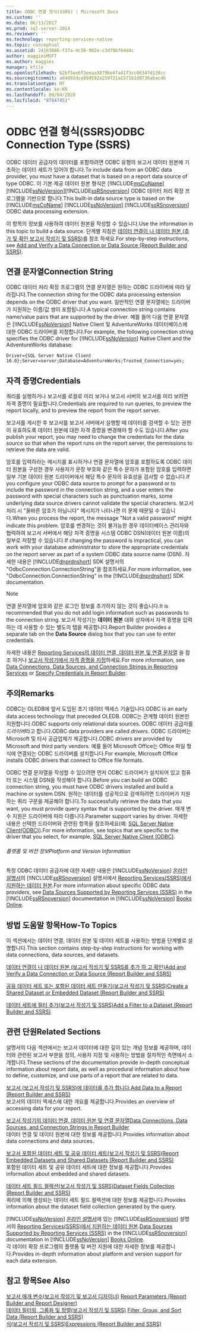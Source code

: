 ```yaml
---
title: ODBC 연결 형식(SSRS) | Microsoft Docs
ms.custom: ''
ms.date: 06/13/2017
ms.prod: sql-server-2014
ms.reviewer: ''
ms.technology: reporting-services-native
ms.topic: conceptual
ms.assetid: 24163866-f37a-4c38-982e-c3d79bf64d4c
author: maggiesMSFT
ms.author: maggies
manager: kfile
ms.openlocfilehash: b2bf5ee6f3eeaa38796e4fa41f3cc0634fd128cc
ms.sourcegitcommit: ad4d92dce894592a259721a1571b1d8736abacdb
ms.translationtype: MT
ms.contentlocale: ko-KR
ms.lasthandoff: 08/04/2020
ms.locfileid: "87647451"
---
```

# <a name="odbc-connection-type-ssrs"></a><span data-ttu-id="c528c-102">ODBC 연결 형식(SSRS)</span><span class="sxs-lookup"><span data-stu-id="c528c-102">ODBC Connection Type (SSRS)</span></span>
  <span data-ttu-id="c528c-103">ODBC 데이터 공급자의 데이터를 포함하려면 ODBC 유형의 보고서 데이터 원본에 기초하는 데이터 세트가 있어야 합니다.</span><span class="sxs-lookup"><span data-stu-id="c528c-103">To include data from an ODBC data provider, you must have a dataset that is based on a report data source of type ODBC.</span></span> <span data-ttu-id="c528c-104">이 기본 제공 데이터 원본 형식은 [!INCLUDE[msCoName](../../includes/msconame-md.md)][!INCLUDE[ssNoVersion](../../includes/ssnoversion-md.md)][!INCLUDE[ssRSnoversion](../../includes/ssrsnoversion-md.md)] ODBC 데이터 처리 확장 프로그램을 기반으로 합니다.</span><span class="sxs-lookup"><span data-stu-id="c528c-104">This built-in data source type is based on the [!INCLUDE[msCoName](../../includes/msconame-md.md)] [!INCLUDE[ssNoVersion](../../includes/ssnoversion-md.md)] [!INCLUDE[ssRSnoversion](../../includes/ssrsnoversion-md.md)] ODBC data processing extension.</span></span>  
  
 <span data-ttu-id="c528c-105">이 항목의 정보를 사용하여 데이터 원본을 작성할 수 있습니다.</span><span class="sxs-lookup"><span data-stu-id="c528c-105">Use the information in this topic to build a data source.</span></span> <span data-ttu-id="c528c-106">단계별 지침은 [데이터 연결이 나 데이터 원본 &#40;추가 및 확인 보고서 작성기 및 SSRS&#41;](add-and-verify-a-data-connection-report-builder-and-ssrs.md)를 참조 하세요.</span><span class="sxs-lookup"><span data-stu-id="c528c-106">For step-by-step instructions, see [Add and Verify a Data Connection or Data Source &#40;Report Builder and SSRS&#41;](add-and-verify-a-data-connection-report-builder-and-ssrs.md).</span></span>  
  
##  <a name="connection-string"></a><a name="Connection"></a> <span data-ttu-id="c528c-107">연결 문자열</span><span class="sxs-lookup"><span data-stu-id="c528c-107">Connection String</span></span>  
 <span data-ttu-id="c528c-108">ODBC 데이터 처리 확장 프로그램의 연결 문자열은 원하는 ODBC 드라이버에 따라 달라집니다.</span><span class="sxs-lookup"><span data-stu-id="c528c-108">The connection string for the ODBC data processing extension depends on the ODBC driver that you want.</span></span> <span data-ttu-id="c528c-109">일반적인 연결 문자열에는 드라이버가 지원하는 이름/값 쌍이 포함됩니다.</span><span class="sxs-lookup"><span data-stu-id="c528c-109">A typical connection string contains name/value pairs that are supported by the driver.</span></span> <span data-ttu-id="c528c-110">예를 들어 다음 연결 문자열은 [!INCLUDE[ssNoVersion](../../includes/ssnoversion-md.md)] Native Client 및 AdventureWorks 데이터베이스에 대한 ODBC 드라이버를 지정합니다.</span><span class="sxs-lookup"><span data-stu-id="c528c-110">For example, the following connection string specifies the ODBC driver for [!INCLUDE[ssNoVersion](../../includes/ssnoversion-md.md)] Native Client and the AdventureWorks database:</span></span>  
  
```  
Driver={SQL Server Native Client 10.0};Server=server;Database=AdventureWorks;Trusted_Connection=yes;  
```  
  
  
##  <a name="credentials"></a><a name="Credentials"></a> <span data-ttu-id="c528c-111">자격 증명</span><span class="sxs-lookup"><span data-stu-id="c528c-111">Credentials</span></span>  
 <span data-ttu-id="c528c-112">쿼리를 실행하거나 보고서를 로컬로 미리 보거나 보고서 서버의 보고서를 미리 보려면 자격 증명이 필요합니다.</span><span class="sxs-lookup"><span data-stu-id="c528c-112">Credentials are required to run queries, to preview the report locally, and to preview the report from the report server.</span></span>  
  
 <span data-ttu-id="c528c-113">보고서를 게시한 후 보고서를 보고서 서버에서 실행할 때 데이터를 검색할 수 있는 권한이 유효하도록 데이터 원본에 대한 자격 증명을 변경해야 할 수도 있습니다.</span><span class="sxs-lookup"><span data-stu-id="c528c-113">After you publish your report, you may need to change the credentials for the data source so that when the report runs on the report server, the permissions to retrieve the data are valid.</span></span>  
  
 <span data-ttu-id="c528c-114">암호를 입력하라는 메시지를 표시하거나 연결 문자열에 암호를 포함하도록 ODBC 데이터 원본을 구성한 경우 사용자가 문장 부호와 같은 특수 문자가 포함된 암호를 입력하면 일부 기본 데이터 원본 드라이버에서 해당 특수 문자의 유효성을 검사할 수 없습니다.</span><span class="sxs-lookup"><span data-stu-id="c528c-114">If you configure your ODBC data source to prompt for a password or to include the password in the connection string, and a user enters the password with special characters such as punctuation marks, some underlying data source drivers cannot validate the special characters.</span></span> <span data-ttu-id="c528c-115">보고서 처리 시 "올바른 암호가 아닙니다" 메시지가 나타나면 이 문제 때문일 수 있습니다.</span><span class="sxs-lookup"><span data-stu-id="c528c-115">When you process the report, the message "Not a valid password" might indicate this problem.</span></span> <span data-ttu-id="c528c-116">암호를 변경하는 것이 불가능한 경우 데이터베이스 관리자와 협력하여 보고서 서버에서 해당 자격 증명을 시스템 ODBC DSN(데이터 원본 이름)의 일부로 저장할 수 있습니다.</span><span class="sxs-lookup"><span data-stu-id="c528c-116">If changing the password is impractical, you can work with your database administrator to store the appropriate credentials on the report server as part of a system ODBC data source name (DSN).</span></span> <span data-ttu-id="c528c-117">자세한 내용은 [!INCLUDE[dnprdnshort](../../includes/dnprdnshort-md.md)] SDK 설명서의 "OdbcConnection.ConnectionString"을 참조하세요.</span><span class="sxs-lookup"><span data-stu-id="c528c-117">For more information, see "OdbcConnection.ConnectionString" in the [!INCLUDE[dnprdnshort](../../includes/dnprdnshort-md.md)] SDK documentation.</span></span>  
  
> [!NOTE]  
>  <span data-ttu-id="c528c-118">연결 문자열에 암호와 같은 로그인 정보를 추가하지 않는 것이 좋습니다.</span><span class="sxs-lookup"><span data-stu-id="c528c-118">It is recommended that you do not add login information such as passwords to the connection string.</span></span> <span data-ttu-id="c528c-119">보고서 작성기는 **데이터 원본** 대화 상자에서 자격 증명을 입력하는 데 사용할 수 있는 별도의 탭을 제공합니다.</span><span class="sxs-lookup"><span data-stu-id="c528c-119">Report Builder provides a separate tab on the **Data Source** dialog box that you can use to enter credentials.</span></span>  
  
 <span data-ttu-id="c528c-120">자세한 내용은 [Reporting Services의 데이터 연결, 데이터 원본 및 연결 문자열](../data-connections-data-sources-and-connection-strings-in-reporting-services.md) 을 참조 하거나 [보고서 작성기에서 자격 증명을 지정](../specify-credentials-in-report-builder.md)하세요.</span><span class="sxs-lookup"><span data-stu-id="c528c-120">For more information, see [Data Connections, Data Sources, and Connection Strings in Reporting Services](../data-connections-data-sources-and-connection-strings-in-reporting-services.md) or [Specify Credentials in Report Builder](../specify-credentials-in-report-builder.md).</span></span>  
  
  
##  <a name="remarks"></a><a name="Remarks"></a> <span data-ttu-id="c528c-121">주의</span><span class="sxs-lookup"><span data-stu-id="c528c-121">Remarks</span></span>  
 <span data-ttu-id="c528c-122">ODBC는 OLEDB에 앞서 도입된 초기 데이터 액세스 기술입니다.</span><span class="sxs-lookup"><span data-stu-id="c528c-122">ODBC is an early data access technology that preceded OLEDB.</span></span> <span data-ttu-id="c528c-123">ODBC는 관계형 데이터 원본만 지원합니다.</span><span class="sxs-lookup"><span data-stu-id="c528c-123">ODBC supports only relational data sources.</span></span> <span data-ttu-id="c528c-124">ODBC 데이터 공급자를 *드라이버*라고 합니다.</span><span class="sxs-lookup"><span data-stu-id="c528c-124">ODBC data providers are called *drivers*.</span></span> <span data-ttu-id="c528c-125">ODBC 드라이버는 Microsoft 및 타사 공급업체가 제공합니다.</span><span class="sxs-lookup"><span data-stu-id="c528c-125">ODBC drivers are provided by Microsoft and third party vendors.</span></span> <span data-ttu-id="c528c-126">예를 들어 Microsoft Office는 Office 파일 형식에 연결되는 ODBC 드라이버를 설치합니다.</span><span class="sxs-lookup"><span data-stu-id="c528c-126">For example, Microsoft Office installs ODBC drivers that connect to Office file formats.</span></span>  
  
 <span data-ttu-id="c528c-127">ODBC 연결 문자열을 작성할 수 있으려면 먼저 ODBC 드라이버가 설치되어 있고 컴퓨터 또는 시스템 DSN을 작성해야 합니다.</span><span class="sxs-lookup"><span data-stu-id="c528c-127">Before you can build an ODBC connection string, you must have ODBC drivers installed and build a machine or system DSN.</span></span> <span data-ttu-id="c528c-128">원하는 데이터를 성공적으로 검색하려면 드라이버가 지원하는 쿼리 구문을 제공해야 합니다.</span><span class="sxs-lookup"><span data-stu-id="c528c-128">To successfully retrieve the data that you want, you must provide query syntax that is supported by the driver.</span></span> <span data-ttu-id="c528c-129">매개 변수 지원은 드라이버에 따라 다릅니다.</span><span class="sxs-lookup"><span data-stu-id="c528c-129">Parameter support varies by driver.</span></span> <span data-ttu-id="c528c-130">자세한 내용은 선택한 드라이버와 관련된 항목을 참조하세요(예: [SQL Server Native Client&#40;ODBC&#41;](../../relational-databases/native-client/odbc/sql-server-native-client-odbc.md)).</span><span class="sxs-lookup"><span data-stu-id="c528c-130">For more information, see topics that are specific to the driver that you select, for example, [SQL Server Native Client &#40;ODBC&#41;](../../relational-databases/native-client/odbc/sql-server-native-client-odbc.md).</span></span>  
  
###### <a name="platform-and-version-information"></a><span data-ttu-id="c528c-131">플랫폼 및 버전 정보</span><span class="sxs-lookup"><span data-stu-id="c528c-131">Platform and Version Information</span></span>  
 <span data-ttu-id="c528c-132">특정 ODBC 데이터 공급자에 대한 자세한 내용은 [!INCLUDE[ssNoVersion](../../includes/ssnoversion-md.md)] [온라인 설명서](https://go.microsoft.com/fwlink/?linkid=121312)의 [!INCLUDE[ssRSnoversion](../../includes/ssrsnoversion-md.md)] 설명서에서 [Reporting Services&#40;SSRS&#41;에서 지원하는 데이터 원본](../create-deploy-and-manage-mobile-and-paginated-reports.md).</span><span class="sxs-lookup"><span data-stu-id="c528c-132">For more information about specific ODBC data providers, see [Data Sources Supported by Reporting Services &#40;SSRS&#41;](../create-deploy-and-manage-mobile-and-paginated-reports.md) in the [!INCLUDE[ssRSnoversion](../../includes/ssrsnoversion-md.md)] documentation in [!INCLUDE[ssNoVersion](../../includes/ssnoversion-md.md)] [Books Online](https://go.microsoft.com/fwlink/?linkid=121312).</span></span>  
  
  
##  <a name="how-to-topics"></a><a name="HowTo"></a> <span data-ttu-id="c528c-133">방법 도움말 항목</span><span class="sxs-lookup"><span data-stu-id="c528c-133">How-To Topics</span></span>  
 <span data-ttu-id="c528c-134">이 섹션에서는 데이터 연결, 데이터 원본 및 데이터 세트를 사용하는 방법을 단계별로 설명합니다.</span><span class="sxs-lookup"><span data-stu-id="c528c-134">This section contains step-by-step instructions for working with data connections, data sources, and datasets.</span></span>  
  
 [<span data-ttu-id="c528c-135">데이터 연결이 나 데이터 원본 &#40;보고서 작성기 및 SSRS를 추가 하 고 확인&#41;</span><span class="sxs-lookup"><span data-stu-id="c528c-135">Add and Verify a Data Connection or Data Source &#40;Report Builder and SSRS&#41;</span></span>](add-and-verify-a-data-connection-report-builder-and-ssrs.md)  
  
 [<span data-ttu-id="c528c-136">공유 데이터 세트 또는 포함된 데이터 세트 만들기&#40;보고서 작성기 및 SSRS&#41;</span><span class="sxs-lookup"><span data-stu-id="c528c-136">Create a Shared Dataset or Embedded Dataset &#40;Report Builder and SSRS&#41;</span></span>](create-a-shared-dataset-or-embedded-dataset-report-builder-and-ssrs.md)  
  
 [<span data-ttu-id="c528c-137">데이터 세트에 필터 추가&#40;보고서 작성기 및 SSRS&#41;</span><span class="sxs-lookup"><span data-stu-id="c528c-137">Add a Filter to a Dataset &#40;Report Builder and SSRS&#41;</span></span>](add-a-filter-to-a-dataset-report-builder-and-ssrs.md)  
  
  
##  <a name="related-sections"></a><a name="Related"></a> <span data-ttu-id="c528c-138">관련 단원</span><span class="sxs-lookup"><span data-stu-id="c528c-138">Related Sections</span></span>  
 <span data-ttu-id="c528c-139">설명서의 다음 섹션에서는 보고서 데이터에 대한 깊이 있는 개념 정보를 제공하며, 데이터와 관련된 보고서 부분을 정의, 사용자 지정 및 사용하는 방법을 절차적인 측면에서 소개합니다.</span><span class="sxs-lookup"><span data-stu-id="c528c-139">These sections of the documentation provide in-depth conceptual information about report data, as well as procedural information about how to define, customize, and use parts of a report that are related to data.</span></span>  
  
 [<span data-ttu-id="c528c-140">보고서 &#40;보고서 작성기 및 SSRS&#41;에 데이터를 추가 합니다.</span><span class="sxs-lookup"><span data-stu-id="c528c-140">Add Data to a Report &#40;Report Builder and SSRS&#41;</span></span>](report-datasets-ssrs.md)  
 <span data-ttu-id="c528c-141">보고서의 데이터 액세스에 대한 개요를 제공합니다.</span><span class="sxs-lookup"><span data-stu-id="c528c-141">Provides an overview of accessing data for your report.</span></span>  
  
 [<span data-ttu-id="c528c-142">보고서 작성기의 데이터 연결, 데이터 원본 및 연결 문자열</span><span class="sxs-lookup"><span data-stu-id="c528c-142">Data Connections, Data Sources, and Connection Strings in Report Builder</span></span>](../data-connections-data-sources-and-connection-strings-in-report-builder.md)  
 <span data-ttu-id="c528c-143">데이터 연결 및 데이터 원본에 대한 정보를 제공합니다.</span><span class="sxs-lookup"><span data-stu-id="c528c-143">Provides information about data connections and data sources.</span></span>  
  
 [<span data-ttu-id="c528c-144">보고서 포함된 데이터 세트 및 공유 데이터 세트&#40;보고서 작성기 및 SSRS&#41;</span><span class="sxs-lookup"><span data-stu-id="c528c-144">Report Embedded Datasets and Shared Datasets &#40;Report Builder and SSRS&#41;</span></span>](report-embedded-datasets-and-shared-datasets-report-builder-and-ssrs.md)  
 <span data-ttu-id="c528c-145">포함된 데이터 세트 및 공유 데이터 세트에 대한 정보를 제공합니다.</span><span class="sxs-lookup"><span data-stu-id="c528c-145">Provides information about embedded and shared datasets.</span></span>  
  
 [<span data-ttu-id="c528c-146">데이터 세트 필드 컬렉션&#40;보고서 작성기 및 SSRS&#41;</span><span class="sxs-lookup"><span data-stu-id="c528c-146">Dataset Fields Collection &#40;Report Builder and SSRS&#41;</span></span>](dataset-fields-collection-report-builder-and-ssrs.md)  
 <span data-ttu-id="c528c-147">쿼리에 의해 생성되는 데이터 세트 필드 컬렉션에 대한 정보를 제공합니다.</span><span class="sxs-lookup"><span data-stu-id="c528c-147">Provides information about the dataset field collection generated by the query.</span></span>  
  
 <span data-ttu-id="c528c-148">[!INCLUDE[ssNoVersion](../../includes/ssnoversion-md.md)] [온라인 설명서](https://go.microsoft.com/fwlink/?linkid=121312)에 있는 [!INCLUDE[ssRSnoversion](../../includes/ssrsnoversion-md.md)] 설명서의 [Reporting Services&#40;SSRS&#41;에서 지원하는 데이터 원본](../create-deploy-and-manage-mobile-and-paginated-reports.md).</span><span class="sxs-lookup"><span data-stu-id="c528c-148">[Data Sources Supported by Reporting Services &#40;SSRS&#41;](../create-deploy-and-manage-mobile-and-paginated-reports.md) in the [!INCLUDE[ssRSnoversion](../../includes/ssrsnoversion-md.md)] documentation in [!INCLUDE[ssNoVersion](../../includes/ssnoversion-md.md)] [Books Online](https://go.microsoft.com/fwlink/?linkid=121312).</span></span>  
 <span data-ttu-id="c528c-149">각 데이터 확장 프로그램의 플랫폼 및 버전 지원에 대한 자세한 정보를 제공합니다.</span><span class="sxs-lookup"><span data-stu-id="c528c-149">Provides in-depth information about platform and version support for each data extension.</span></span>  
  
  
## <a name="see-also"></a><span data-ttu-id="c528c-150">참고 항목</span><span class="sxs-lookup"><span data-stu-id="c528c-150">See Also</span></span>  
 <span data-ttu-id="c528c-151">[보고서 매개 변수&#40;보고서 작성기 및 보고서 디자이너&#41;](../report-design/report-parameters-report-builder-and-report-designer.md) </span><span class="sxs-lookup"><span data-stu-id="c528c-151">[Report Parameters &#40;Report Builder and Report Designer&#41;](../report-design/report-parameters-report-builder-and-report-designer.md) </span></span>  
 <span data-ttu-id="c528c-152">[데이터 필터링, 그룹화 및 정렬&#40;보고서 작성기 및 SSRS&#41;](../report-design/filter-group-and-sort-data-report-builder-and-ssrs.md) </span><span class="sxs-lookup"><span data-stu-id="c528c-152">[Filter, Group, and Sort Data &#40;Report Builder and SSRS&#41;](../report-design/filter-group-and-sort-data-report-builder-and-ssrs.md) </span></span>  
 [<span data-ttu-id="c528c-153">식&#40;보고서 작성기 및 SSRS&#41;</span><span class="sxs-lookup"><span data-stu-id="c528c-153">Expressions &#40;Report Builder and SSRS&#41;</span></span>](../report-design/expressions-report-builder-and-ssrs.md)  
  
  
